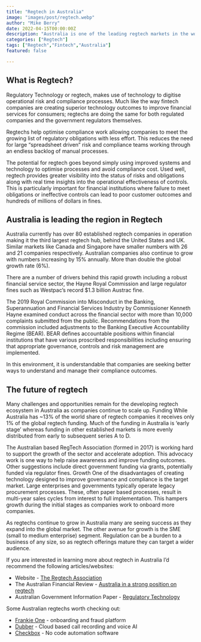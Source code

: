 ```yaml
---
title: "Regtech in Australia"
image: "images/post/regtech.webp"
author: "Mike Berry"
date: 2022-04-15T00:00:00Z
description: "Australia is one of the leading regtech markets in the world"
categories: ["Regtech"]
tags: ["Regtech","Fintech","Australia"]
featured: false

---
```


## What is Regtech?

Regulatory Technology or regtech, makes use of technology to digitise operational risk and compliance processes. Much like the way fintech companies are creating superior technology outcomes to improve financial services for consumers; regtechs are doing the same for both regulated companies and the government regulators themselves.

Regtechs help optimise compliance work allowing companies to meet the growing list of regulatory obligations with less effort. This reduces the need for large “spreadsheet driven” risk and compliance teams working through an endless backlog of manual processes.

The potential for regtech goes beyond simply using improved systems and technology to optimise processes and avoid compliance cost. Used well, regtech provides greater visibility into the status of risks and obligations along with real time insights into the operational effectiveness of controls. This is particularly important for financial institutions where failure to meet obligations or ineffective controls can lead to poor customer outcomes and hundreds of millions of dollars in fines.

## Australia is leading the region in Regtech

Australia currently has over 80 established regtech companies in operation making it the third largest regtech hub, behind the United States and UK. Similar markets like Canada and Singapore have smaller numbers with 26 and 21 companies respectively. Australian companies also continue to grow with numbers increasing by 15% annually. More than double the global growth rate (6%).

There are a number of drivers behind this rapid growth including a robust financial service sector, the Hayne Royal Commission and large regulator fines such as Westpac’s record $1.3 billion Austrac fine.

The 2019 Royal Commission into Misconduct in the Banking, Superannuation and Financial Services Industry by Commissioner Kenneth Hayne examined conduct across the financial sector with more than 10,000 complaints submitted from the public. Recommendations from the commission included adjustments to the Banking Executive Accountability Regime (BEAR). BEAR defines accountable positions within financial institutions that have various proscribed responsibilities including ensuring that appropriate governance, controls and risk management are implemented.

In this environment, it is understandable that companies are seeking better ways to understand and manage their compliance outcomes.

## The future of regtech

Many challenges and opportunities remain for the developing regtech ecosystem in Australia as companies continue to scale up.
Funding
While Australia has ~13% of the world share of regtech companies it receives only 1% of the global regtech funding. Much of the funding in Australia is ‘early stage’ whereas funding in other established markets is more evenly distributed from early to subsequent series A to D.

The Australian based RegTech Association (formed in 2017) is working hard to support the growth of the sector and accelerate adoption. This advocacy work is one way to help raise awareness and improve funding outcomes. Other suggestions include direct government funding via grants, potentially funded via regulator fines.
Growth
One of the disadvantages of creating technology designed to improve governance and compliance is the target market. Large enterprises and governments typically operate legacy procurement processes. These, often paper based processes, result in multi-year sales cycles from interest to full implementation. This hampers growth during the initial stages as companies work to onboard more companies.

As regtechs continue to grow in Australia many are seeing success as they expand into the global market. The other avenue for growth is the SME (small to medium enterprise) segment. Regulation can be a burden to a business of any size, so as regtech offerings mature they can target a wider audience.

If you are interested in learning more about regtech in Australia I’d recommend the following articles/websites:

- Website - [The Regtech Association](https://regtech.org.au/)
- The Australian Financial Review - [Australia in a strong position on regtech](https://www.afr.com/companies/financial-services/australia-in-a-strong-position-on-regtech-20210615-p581ad)
- Australian Government Information Paper - [Regulatory Technology](https://www.pc.gov.au/research/completed/regulatory-technology/regulatory-technology.pdf)

Some Australian regtechs worth checking out:
- [Frankie One](https://www.frankieone.com) - onboarding and fraud platform
- [Dubber](https://www.dubber.net/) - Cloud based call recording and voice AI 
- [Checkbox](https://www.checkbox.ai/) - No code automation software
